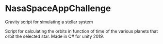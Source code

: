 # NasaSpaceAppChallenge
Gravity script for simulating a stellar system

Script for calculating the orbits in function of time of the various planets that orbit the selected star.
Made in C# for unity 2019.
